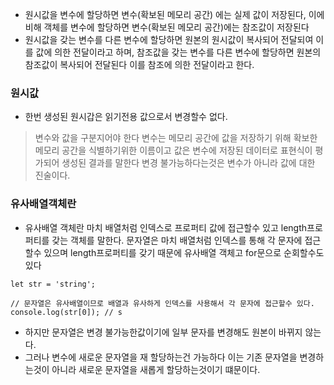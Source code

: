 - 원시값을 변수에 할당하면 변수(확보된 메모리 공간) 에는 실제 값이 저장된다, 이에 비해 객체를 변수에 할당하면 변수(확보된 메모리 공간)에는 참조값이 저장된다
- 원시값을 갖는 변수를 다른 변수에 할당하면 원본의 원시값이 복사되어 전달되여 이를 값에 의한 전달이라고 하며, 참조값을 갖는 변수를 다른 변수에 할당하면 원본의 참조값이 복사되어 전달된다 이를 참조에 의한 전달이라고 한다.

### 원시값 
- 한번 생성된 원시갑은 읽기전용 값으로서 변경할수 없다.
> 변수와 값을 구분지어야 한다 변수는 메모리 공간에 값을 저장하기 위해 확보한 메모리 공간을 식별하기위한 이름이고 값은 변수에 저장된 데이터로 표현식이 평가되어 생성된 결과를 말한다 변경 불가능하다는것은 변수가 아니라 값에 대한 진술이다.

### 유사배열객체란
- 유사배열 객체란 마치 배열처럼 인덱스로 프로퍼티 값에 접근할수 있고 length프로퍼티를 갖는 객체를 말한다. 문자열은 마치 배열처럼 인덱스를 통해 각 문자에 접근할수 있으며 length프로퍼티를 갖기 때문에 유사배열 객체고 for문으로 순회할수도 있다

```
let str = 'string';

// 문자열은 유사배열이므로 배열과 유사하게 인덱스를 사용해서 각 문자에 접근할수 있다.
console.log(str[0]); // s
```

- 하지만 문자열은 변경 불가능한값이기에 일부 문자를 변경해도 원본이 바뀌지 않는다. 
- 그러나 변수에 새로운 문자열을 재 할당하는건 가능하다 이는 기존 문자열을 변경하는것이 아니라 새로운 문자열을 새롭게 할당하는것이기 떄문이다.

